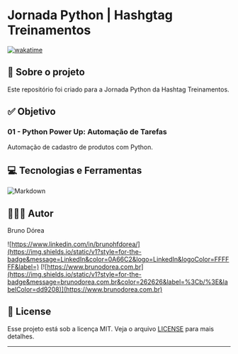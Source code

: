 # Jornada Python | Hashgtag Treinamentos

[![wakatime](https://wakatime.com/badge/user/68660678-6b86-4b78-98df-f5f41a37e1bc.svg)](https://wakatime.com/@68660678-6b86-4b78-98df-f5f41a37e1bc)

## 💼 Sobre o projeto

Este repositório foi criado para a Jornada Python da Hashtag Treinamentos.

## ✅ Objetivo

### 01 - Python Power Up: Automação de Tarefas

Automação de cadastro de produtos com Python.

## 💻 Tecnologias e Ferramentas

![Markdown](https://img.shields.io/static/v1?style=for-the-badge&message=Markdown&color=000000&logo=Markdown&logoColor=FFFFFF&label=)

## 👨🏽‍💻 Autor

Bruno Dórea

![https://www.linkedin.com/in/brunohfdorea/](https://img.shields.io/static/v1?style=for-the-badge&message=LinkedIn&color=0A66C2&logo=LinkedIn&logoColor=FFFFFF&label=)
[![https://www.brunodorea.com.br](https://img.shields.io/static/v1?style=for-the-badge&message=brunodorea.com.br&color=262626&label=%3Cb/%3E&labelColor=dd9208)](https://www.brunodorea.com.br)

## 📝 License

Esse projeto está sob a licença MIT. Veja o arquivo [LICENSE](LICENSE) para mais detalhes.

---
